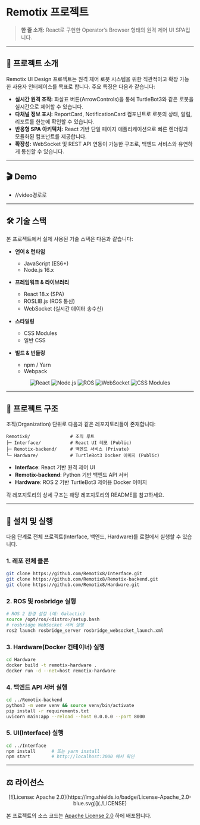 # Remotix 프로젝트

> **한 줄 소개:** React로 구현한 Operator’s Browser 형태의 원격 제어 UI SPA입니다.

---

## 📖 프로젝트 소개

Remotix UI Design 프로젝트는 원격 제어 로봇 시스템을 위한 직관적이고 확장 가능한 사용자 인터페이스를 목표로 합니다. 주요 특징은 다음과 같습니다:

* **실시간 원격 조작:** 화살표 버튼(ArrowControls)을 통해 TurtleBot3와 같은 로봇을 실시간으로 제어할 수 있습니다.
* **다채널 정보 표시:** ReportCard, NotificationCard 컴포넌트로 로봇의 상태, 알림, 리포트를 한눈에 확인할 수 있습니다.
* **반응형 SPA 아키텍처:** React 기반 단일 페이지 애플리케이션으로 빠른 렌더링과 모듈화된 컴포넌트를 제공합니다.
* **확장성:** WebSocket 및 REST API 연동이 가능한 구조로, 백엔드 서비스와 유연하게 통신할 수 있습니다.

---

## 🎬 Demo
* //video경로로

---

## 🛠️ 기술 스택

본 프로젝트에서 실제 사용된 기술 스택은 다음과 같습니다:

* **언어 & 런타임**

  * JavaScript (ES6+)
  * Node.js 16.x
* **프레임워크 & 라이브러리**

  * React 18.x (SPA)
  * ROSLIB.js (ROS 통신)
  * WebSocket (실시간 데이터 송수신)
* **스타일링**

  * CSS Modules
  * 일반 CSS
* **빌드 & 번들링**

  * npm / Yarn
  * Webpack

<p align="center">
  <img alt="React" src="https://img.shields.io/badge/React-18.x-61DAFB?logo=react&logoColor=white" />
  <img alt="Node.js" src="https://img.shields.io/badge/Node.js-16.x-339933?logo=node.js&logoColor=white" />
  <img alt="ROS" src="https://img.shields.io/badge/ROSLIB.js-OK-339933" />
  <img alt="WebSocket" src="https://img.shields.io/badge/WebSocket-OK-informational" />
  <img alt="CSS Modules" src="https://img.shields.io/badge/CSS%20Modules-OK-lightgrey" />
</p>

---

## 📁 프로젝트 구조

조직(Organization) 단위로 다음과 같은 레포지토리들이 존재합니다:

```plaintext
Remotix8/               # 조직 루트
├─ Interface/           # React UI 레포 (Public)
├─ Remotix-backend/     # 백엔드 서비스 (Private)
└─ Hardware/            # TurtleBot3 Docker 이미지 (Public)
```

* **Interface**: React 기반 원격 제어 UI
* **Remotix-backend**: Python 기반 백엔드 API 서버
* **Hardware**: ROS 2 기반 TurtleBot3 제어용 Docker 이미지

각 레포지토리의 상세 구조는 해당 레포지토리의 README를 참고하세요.

---

## 🚀 설치 및 실행

다음 단계로 전체 프로젝트(Interface, 백엔드, Hardware)를 로컬에서 실행할 수 있습니다.

### 1. 레포 전체 클론

```bash
git clone https://github.com/Remotix8/Interface.git
git clone https://github.com/Remotix8/Remotix-backend.git
git clone https://github.com/Remotix8/Hardware.git
```

### 2. ROS 및 rosbridge 실행

```bash
# ROS 2 환경 설정 (예: Galactic)
source /opt/ros/<distro>/setup.bash
# rosbridge WebSocket 서버 실행
ros2 launch rosbridge_server rosbridge_websocket_launch.xml
```

### 3. Hardware(Docker 컨테이너) 실행

```bash
cd Hardware
docker build -t remotix-hardware .
docker run -d --net=host remotix-hardware
```

### 4. 백엔드 API 서버 실행

```bash
cd ../Remotix-backend
python3 -m venv venv && source venv/bin/activate
pip install -r requirements.txt
uvicorn main:app --reload --host 0.0.0.0 --port 8000
```

### 5. UI(Interface) 실행

```bash
cd ../Interface
npm install      # 또는 yarn install
npm start        # http://localhost:3000 에서 확인
```

---

## ⚖️ 라이선스

<p align="center">
  [![License: Apache 2.0](https://img.shields.io/badge/License-Apache_2.0-blue.svg)](./LICENSE)
</p>

본 프로젝트의 소스 코드는 [Apache License 2.0](./LICENSE) 하에 배포됩니다.

